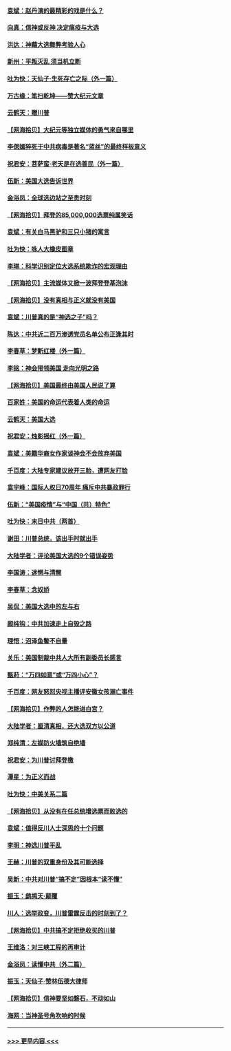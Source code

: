 #### [袁斌：赵丹演的最精彩的戏是什么？](../pages/nsc993/n12633316.md?t=12210451) 
#### [向真：信神或反神 决定瘟疫与大选](../pages/nsc993/n12632710.md?t=12210451) 
#### [洪达：神藉大选舞弊考验人心](../pages/nsc993/n12631962.md?t=12210451) 
#### [新州：平叛灭乱  须当机立断](../pages/nsc993/n12631946.md?t=12210451) 
#### [吐为快：天仙子‧生死存亡之际（外一篇）](../pages/nsc993/n12631927.md?t=12210451) 
#### [万古缘：笔扫乾坤——赞大纪元文章](../pages/nsc993/n12631922.md?t=12210451) 
#### [云鹤天：赠川普](../pages/nsc993/n12631823.md?t=12210451) 
#### [【网海拾贝】大纪元等独立媒体的勇气来自哪里](../pages/nsc993/n12629961.md?t=12210451) 
#### [李偲嫣猝死于中共病毒是著名“蓝丝”的最终样板意义](../pages/nsc993/n12628812.md?t=12210451) 
#### [祝君安：菩萨蛮·老天是在选善民（外一篇）](../pages/nsc993/n12628793.md?t=12210451) 
#### [伍新：美国大选告诉世界](../pages/nsc993/n12628768.md?t=12210451) 
#### [金浴凤：全球选边站之至贵时刻](../pages/nsc993/n12627318.md?t=12210451) 
#### [【网海拾贝】拜登的85,000,000选票纯属笑话](../pages/nsc993/n12626569.md?t=12210451) 
#### [袁斌：有关白马黑驴和三只小猪的寓言](../pages/nsc993/n12626198.md?t=12210451) 
#### [吐为快：咏人大橡皮图章](../pages/nsc993/n12624470.md?t=12210451) 
#### [李琳：科学识别定位大选系统欺诈的宏观理由](../pages/nsc993/n12624340.md?t=12210451) 
#### [【网海拾贝】主流媒体又掀一波拜登登基泡沫](../pages/nsc993/n12624000.md?t=12210451) 
#### [【网海拾贝】没有真相与正义就没有美国](../pages/nsc993/n12621885.md?t=12210451) 
#### [袁斌：川普真的是“神选之子”吗？](../pages/nsc993/n12621749.md?t=12210451) 
#### [陈达：中共近二百万渗透党员名单公布正逢其时](../pages/nsc993/n12620870.md?t=12210451) 
#### [李春草：梦断红楼（外一篇）](../pages/nsc993/n12619122.md?t=12210451) 
#### [李铭：神会带领美国 走向光明之路](../pages/nsc993/n12618584.md?t=12210451) 
#### [【网海拾贝】美国最终由美国人民说了算](../pages/nsc993/n12617255.md?t=12210451) 
#### [百家姓：美国的命运代表着人类的命运](../pages/nsc993/n12615838.md?t=12210451) 
#### [云鹤天：美国大选](../pages/nsc993/n12615994.md?t=12210451) 
#### [祝君安：烛影摇红（外一篇）](../pages/nsc993/n12615975.md?t=12210451) 
#### [袁斌：美籍华裔女作家谈神会不会放弃美国](../pages/nsc993/n12615263.md?t=12210451) 
#### [千百度：大陆专家建议放开三胎，遭网友打脸](../pages/nsc993/n12614456.md?t=12210451) 
#### [袁宇峰：国际人权日70周年 痛斥中共暴政罪行](../pages/nsc993/n12611965.md?t=12210451) 
#### [伍新：“美国疫情”与“中国（共）特色”](../pages/nsc993/n12611463.md?t=12210451) 
#### [吐为快：末日中共（两首）](../pages/nsc993/n12611461.md?t=12210451) 
#### [谢田：川普总统，该出手时就出手](../pages/nsc993/n12610905.md?t=12210451) 
#### [大陆学者：评论美国大选的9个错误姿势](../pages/nsc993/n12609586.md?t=12210451) 
#### [李国涛：迷惘与清醒](../pages/nsc993/n12607532.md?t=12210451) 
#### [李春草：念奴娇](../pages/nsc993/n12607083.md?t=12210451) 
#### [吴侃：美国大选中的左与右](../pages/nsc993/n12607054.md?t=12210451) 
#### [颜纯钩：中共加速走上自毁之路](../pages/nsc993/n12606473.md?t=12210451) 
#### [理悟：沼泽鱼鳖不自量](../pages/nsc993/n12606454.md?t=12210451) 
#### [关乐：美国制裁中共人大所有副委员长感言](../pages/nsc993/n12606442.md?t=12210451) 
#### [甄莳：“万四如意”或“万四小心”？](../pages/nsc993/n12606091.md?t=12210451) 
#### [千百度：网友怒怼央视主播评安徽女孩溺亡事件](../pages/nsc993/n12605370.md?t=12210451) 
#### [【网海拾贝】作弊的人怎能进白宫？](../pages/nsc993/n12603546.md?t=12210451) 
#### [大陆学者：厘清真相，还大选双方以公道](../pages/nsc993/n12603475.md?t=12210451) 
#### [郑纯清：左媒防火墙筑自绝墙](../pages/nsc993/n12602226.md?t=12210451) 
#### [祝君安：为川普讨拜登檄](../pages/nsc993/n12602199.md?t=12210451) 
#### [潭星：为正义而战](../pages/nsc993/n12600926.md?t=12210451) 
#### [吐为快：中美关系二篇](../pages/nsc993/n12600908.md?t=12210451) 
#### [【网海拾贝】从没有在任总统增选票而败选的](../pages/nsc993/n12600435.md?t=12210451) 
#### [袁斌：值得反川人士深思的十个问题](../pages/nsc993/n12600332.md?t=12210451) 
#### [李明：神选川普平乱](../pages/nsc993/n12599751.md?t=12210451) 
#### [王赫：川普的双重身份及其可能选择](../pages/nsc993/n12599723.md?t=12210451) 
#### [吴新：中共对川普“搞不定”因根本“读不懂”](../pages/nsc993/n12599502.md?t=12210451) 
#### [振玉：鹧鸪天‧颠覆](../pages/nsc993/n12599494.md?t=12210451) 
#### [川人：选举政变，川普雷霆反击的时刻到了？](../pages/nsc993/n12599291.md?t=12210451) 
#### [【网海拾贝】中共搞不定拒绝收买的川普](../pages/nsc993/n12598955.md?t=12210451) 
#### [王维洛：对三峡工程的再审计](../pages/nsc993/n12598436.md?t=12210451) 
#### [金浴凤：读懂中共（外二篇）](../pages/nsc993/n12597943.md?t=12210451) 
#### [振玉：天仙子‧赞林伍德大律师](../pages/nsc993/n12597929.md?t=12210451) 
#### [【网海拾贝】信神要坚如磐石，不动如山](../pages/nsc993/n12597901.md?t=12210451) 
#### [海网：当神圣号角吹响的时候](../pages/nsc993/n12595891.md?t=12210451) 

----
#### [ >>> 更早内容 <<< ](../indexes/nsc993-earlier.md)
